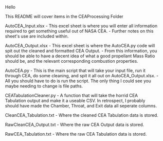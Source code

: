 Hello

This README will cover items in the CEAProcessing Folder

AutoCEA_Input.xlsx
    - This excel sheet is where you will enter all information required to get something useful out of NASA CEA.
    - Further notes on this sheet's use are included within.

AutoCEA_Output.xlsx
    - This excel sheet is where the AutoCEA.py code will spit out the cleaned and formatted CEA Output.
    - From this information, you should be able to have a decent idea of what a good propellant Mass Ratio should be, and the relevant corresponding combustion properties.

AutoCEA.py
    - This is the main script that will take your input file, run it through CEA, do some cleaning, and spit it all out on AutoCEA_Output.xlsx.
    - All you should have to do is run the script. The only thing I could see you maybe needing to change is file paths.

CEATabulationCleaner.py
    - A function that will take the horrid CEA Tabulation output and make it a useable CSV. In retrospect, I probably should have made the Chamber, Throat, and Exit data all seperate columns. 

CleanCEA_Tabulation.txt
    - Where the cleaned CEA Tabulation data is stored.

RawCleanCEA_Output.txt
    - Where the raw CEA Output data is stored.

RawCEA_Tabulation.txt
    - Where the raw CEA Tabulation data is stored.